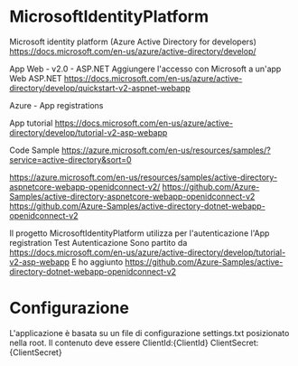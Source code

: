 # MicrosoftIdentityPlatform
Microsoft identity platform (Azure Active Directory for developers)
https://docs.microsoft.com/en-us/azure/active-directory/develop/


App Web - v2.0 - ASP.NET
Aggiungere l'accesso con Microsoft a un'app Web ASP.NET
https://docs.microsoft.com/en-us/azure/active-directory/develop/quickstart-v2-aspnet-webapp

Azure - App registrations 



App tutorial
https://docs.microsoft.com/en-us/azure/active-directory/develop/tutorial-v2-asp-webapp


Code Sample 
https://azure.microsoft.com/en-us/resources/samples/?service=active-directory&sort=0

https://azure.microsoft.com/en-us/resources/samples/active-directory-aspnetcore-webapp-openidconnect-v2/
https://github.com/Azure-Samples/active-directory-aspnetcore-webapp-openidconnect-v2
https://github.com/Azure-Samples/active-directory-dotnet-webapp-openidconnect-v2



Il progetto MicrosoftIdentityPlatform utilizza per l'autenticazione l'App registration Test Autenticazione
Sono partito da 
https://docs.microsoft.com/en-us/azure/active-directory/develop/tutorial-v2-asp-webapp
E ho aggiunto 
https://github.com/Azure-Samples/active-directory-dotnet-webapp-openidconnect-v2

# Configurazione
L'applicazione è basata su un file di configurazione settings.txt posizionato nella root. Il contenuto deve essere 
ClientId:{ClientId}
ClientSecret:{ClientSecret}
